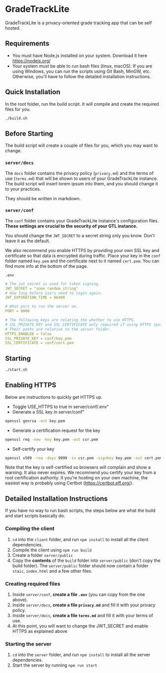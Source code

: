 # GradeTrackLite

GradeTrackLite is a privacy-oriented grade tracking app that can be self hosted.

## Requirements
* You must have Node.js installed on your system. Download it here https://nodejs.org/
* Your system must be able to run bash files (linux, macOS). If you are using Windows, you can run the scripts using Git Bash, MinGW, etc. Otherwise, you'll have to follow the detailed installation instructions.

## Quick Installation
In the root folder, run the build script. It will compile and create the required files for you.
```bash
./build.sh
```

## Before Starting
The build script will create a couple of files for you, which you may want to change.
### `server/docs`
The `docs` folder contains the privacy policy (`privacy.md`) and the terms of use (`terms.md`) that will be shown to users of your GradeTrackLite instance. The build script will insert lorem ipsum into them, and you should change it to your practices. 

They should be written in markdown.

### `server/conf`
The `conf` folder contains your GradeTrackLite instance's configuration files. **These settings are crucial to the security of your GTL instance.**

You should change the `JWT_SECRET` to a secret string only you know. Don't leave it as the default.

We also recommend you enable HTTPS by providing your own SSL key and certificate so that data is encrypted during traffic. Place your key in the `conf` folder named `key.pem` and the certificate next to it named `cert.pem`. You can find more info at the bottom of the page.

`.env`
```yaml
# The jwt secret is used for token signing.
JWT_SECRET = "some_random_string"
# How long before users need to login again.
JWT_EXPIRATION_TIME = 86400

# What port to run the server on.
PORT = 8000

# The following keys are relating the whether to use HTTPS.
# SSL_PRIVATE_KEY and SSL_CERTIFICATE only required if using HTTPS (paths to key/cert).
# Their paths are relative to the server folder.
HTTPS_ENABLED = false
SSL_PRIVATE_KEY = conf/key.pem
SSL_CERTIFICATE = conf/cert.pem

```

## Starting
```bash
./start.sh
```

## Enabling HTTPS
Below are instructions to quickly get HTTPS up.

* Toggle USE_HTTPS to true in server/conf/.env"
* Generate a SSL key in server/conf"
```bash
openssl genrsa -out key.pem
```
* Generate a certification request for the key
```bash
openssl req -new -key key.pem -out csr.pem
```
* Self-certify your key
```bash
openssl x509 -req -days 9999 -in csr.pem -signkey key.pem -out cert.pem
```
Note that the key is self-certified so browsers will complain and show a warning. It also never expires. We recommend you certify your key from a root certification authority. It you're hosting on your own machine, the easiest way is probably using Certbot (https://certbot.eff.org/).


## Detailed Installation Instructions
If you have no way to run bash scripts, the steps below are what the build and start scripts basically do.

### Compiling the client
1. `cd` into the `client` folder, and run `npm install` to install all the client dependencies.
2. Compile the client using `npm run build`
3. Create a folder `server/public`
4. Copy the __contents__ of the `build` folder into `server/public` (don't copy the build folder). The `server/public` folder should now contain a folder `staic`, `index.html` and a few other files.

### Creating required files
1. Inside `server/conf`, **create a file `.env`** (you can copy from the one above).
2. Inside `server/docs`, **create a file `privacy.md`** and fill it with your privacy policy.
2. Inside `server/docs`, **create a file `terms.md`** and fill it with your terms of use.
3. At this point, you will want to change the JWT_SECRET and enable HTTPS as explained above

### Starting the server
1. `cd` into the `server` folder, and run `npm install` to install all the server dependencies.
2. Start the server by running `npm run start`

